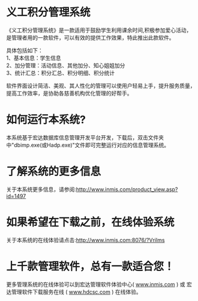 # 义工积分管理系统

《义工积分管理系统》是一款适用于鼓励学生利用课余时间,积极参加爱心活动，是管理者用的一款软件，可以有效的提供工作效果，特此推出此款软件。

具体包括如下：   
1、基本信息：学生信息   
2、加分管理：活动信息、其他加分、知心姐姐加分   
3、统计汇总：积分汇总、积分明细、积分统计 

软件界面设计简洁、美观、其人性化的管理可以使用户轻易上手，提升服务质量，提高工作效率，是协助各慈善机构优化管理的好帮手。

# 如何运行本系统?

本系统基于宏达数据库信息管理开发平台开发，下载后，双击文件夹中"dbimp.exe(或Hadp.exe)"文件即可完整运行对应的信息管理系统。

# 了解系统的更多信息

关于本系统更多信息，请参阅:http://www.inmis.com/product_view.asp?id=1497

# 如果希望在下载之前，在线体验系统

关于本系统的在线体验请点击:http://www.inmis.com:8076/?Vrilms

# 上千款管理软件，总有一款适合您！

更多管理系统的在线体验可以到宏达管理软件体验中心( www.inmis.com ) 或 宏达管理软件下载服务在线 ( www.hdcsc.com ) 在线体验。


